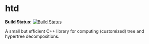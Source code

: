 # htd

**Build Status:** [![Build Status](https://travis-ci.org/mabseher/htd.svg?branch=master)](https://travis-ci.org/mabseher/htd)

A small but efficient C++ library for computing (customized) tree and hypertree decompositions.
